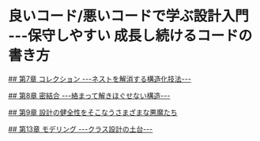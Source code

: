 # 良いコード/悪いコードで学ぶ設計入門 ---保守しやすい 成長し続けるコードの書き方

[## 第7章 コレクション ---ネストを解消する構造化技法---](7/7.md)

[## 第8章 密結合 ---絡まって解きほぐせない構造---](8/8.md)

[## 第9章 設計の健全性をそこなうさまざまな悪魔たち](9/9.md)

[## 第13章 モデリング ---クラス設計の土台---](13/13.md)